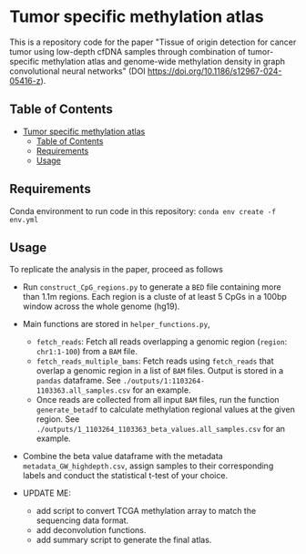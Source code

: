 # Tumor specific methylation atlas

This is a repository code for the paper "Tissue of origin detection for cancer tumor using low-depth cfDNA samples through combination of tumor-specific methylation atlas and genome-wide methylation density in graph convolutional neural networks" (DOI https://doi.org/10.1186/s12967-024-05416-z).  

## Table of Contents

- [Tumor specific methylation atlas](#tumor-specific-methylation-atlas)
  - [Table of Contents](#table-of-contents)
  - [Requirements](#requirements)
  - [Usage](#usage)

## Requirements
Conda environment to run code in this repository: `conda env create -f env.yml`

## Usage
To replicate the analysis in the paper, proceed as follows

- Run `construct_CpG_regions.py` to generate a `BED` file containing more than 1.1m regions. Each region is a cluste of at least 5 CpGs in a 100bp window across the whole genome (hg19).

- Main functions are stored in `helper_functions.py`, 
  - `fetch_reads`: Fetch all reads overlapping a genomic region (`region`: `chr1:1-100`) from a `BAM` file.
  - `fetch_reads_multiple_bams`: Fetch reads using `fetch_reads` that overlap a genomic region in a list of `BAM` files. Output is stored in a `pandas` dataframe. See `./outputs/1:1103264-1103363.all_samples.csv` for an example. 
  - Once reads are collected from all input `BAM` files, run the function `generate_betadf` to calculate methylation regional values at the given region. See `./outputs/1_1103264_1103363_beta_values.all_samples.csv` for an example. 
- Combine the beta value dataframe with the metadata `metadata_GW_highdepth.csv`, assign samples to their corresponding labels and conduct the statistical t-test of your choice. 

- UPDATE ME: 
  - add script to convert TCGA methylation array to match the sequencing data format. 
  - add deconvolution functions.
  - add summary script to generate the final atlas. 
